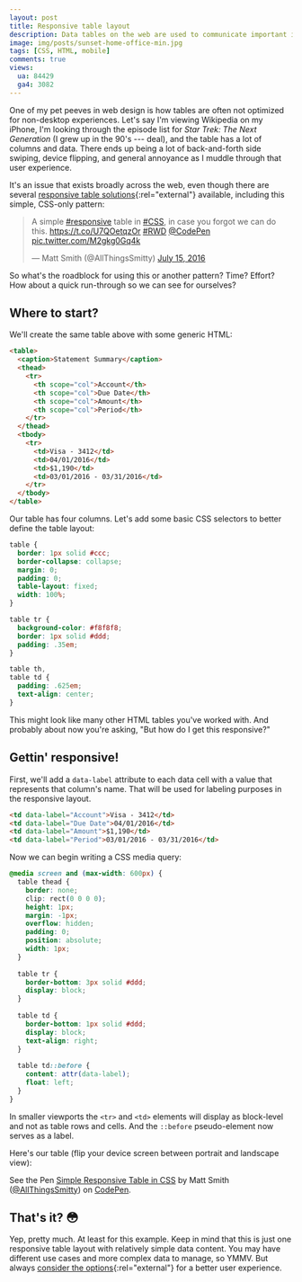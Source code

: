 ```yaml
---
layout: post
title: Responsive table layout
description: Data tables on the web are used to communicate important information to a user. Yet so many of these aren't mobile-optimized. Here's one easy way to do just that.
image: img/posts/sunset-home-office-min.jpg
tags: [CSS, HTML, mobile]
comments: true
views:
  ua: 84429
  ga4: 3082
---
```


One of my pet peeves in web design is how tables are often not optimized for non-desktop experiences. Let's say I'm viewing Wikipedia on my iPhone, I'm looking through the episode list for _Star Trek: The Next Generation_ (I grew up in the 90's --- deal), and the table has a lot of columns and data. There ends up being a lot of back-and-forth side swiping, device flipping, and general annoyance as I muddle through that user experience.

It's an issue that exists broadly across the web, even though there are several [responsive table solutions](https://www.sitepoint.com/responsive-data-tables-comprehensive-list-solutions/){:rel="external"} available, including this simple, CSS-only pattern:

<div class="embed">
  <blockquote class="twitter-tweet tw-align-center" data-lang="en"><p lang="en" dir="ltr">A simple <a href="https://twitter.com/hashtag/responsive?src=hash">#responsive</a> table in <a href="https://twitter.com/hashtag/CSS?src=hash">#CSS</a>, in case you forgot we can do this. <a href="https://t.co/U7QOetqzOr">https://t.co/U7QOetqzOr</a> <a href="https://twitter.com/hashtag/RWD?src=hash">#RWD</a> <a href="https://twitter.com/CodePen">@CodePen</a> <a href="https://t.co/M2gkg0Gq4k">pic.twitter.com/M2gkg0Gq4k</a></p>&mdash; Matt Smith (@AllThingsSmitty) <a href="https://twitter.com/AllThingsSmitty/status/753943893834473472">July 15, 2016</a></blockquote>
  <script async src="//platform.twitter.com/widgets.js" charset="utf-8"></script>
</div>

So what's the roadblock for using this or another pattern? Time? Effort? How about a quick run-through so we can see for ourselves?

## Where to start?

We'll create the same table above with some generic HTML:

```html
<table>
  <caption>Statement Summary</caption>
  <thead>
    <tr>
      <th scope="col">Account</th>
      <th scope="col">Due Date</th>
      <th scope="col">Amount</th>
      <th scope="col">Period</th>
    </tr>
  </thead>
  <tbody>
    <tr>
      <td>Visa - 3412</td>
      <td>04/01/2016</td>
      <td>$1,190</td>
      <td>03/01/2016 - 03/31/2016</td>
    </tr>
  </tbody>
</table>
```

Our table has four columns. Let's add some basic CSS selectors to better define the table layout:

```css
table {
  border: 1px solid #ccc;
  border-collapse: collapse;
  margin: 0;
  padding: 0;
  table-layout: fixed;
  width: 100%;
}

table tr {
  background-color: #f8f8f8;
  border: 1px solid #ddd;
  padding: .35em;
}

table th,
table td {
  padding: .625em;
  text-align: center;
}
```

This might look like many other HTML tables you've worked with. And probably about now you're asking, "But how do I get this responsive?"


## Gettin' responsive!

First, we'll add a `data-label` attribute to each data cell with a value that represents that column's name. That will be used for labeling purposes in the responsive layout.

```html
<td data-label="Account">Visa - 3412</td>
<td data-label="Due Date">04/01/2016</td>
<td data-label="Amount">$1,190</td>
<td data-label="Period">03/01/2016 - 03/31/2016</td>
```

Now we can begin writing a CSS media query:

```css
@media screen and (max-width: 600px) {
  table thead {
    border: none;
    clip: rect(0 0 0 0);
    height: 1px;
    margin: -1px;
    overflow: hidden;
    padding: 0;
    position: absolute;
    width: 1px;
  }
  
  table tr {
    border-bottom: 3px solid #ddd;
    display: block;
  }
  
  table td {
    border-bottom: 1px solid #ddd;
    display: block;
    text-align: right;
  }
  
  table td::before {
    content: attr(data-label);
    float: left;
  }
}
```

In smaller viewports the `<tr>` and `<td>` elements will display as block-level and not as table rows and cells. And the `::before` pseudo-element now serves as a label.

Here's our table (flip your device screen between portrait and landscape view):

<div class="embed">
  <p class="codepen" data-height="450" data-theme-id="light" data-slug-hash="MyqmdM" data-default-tab="result" data-user="AllThingsSmitty" data-embed-version="2" class="codepen">See the Pen <a href="http://codepen.io/AllThingsSmitty/pen/MyqmdM/">Simple Responsive Table in CSS</a> by Matt Smith (<a href="http://codepen.io/AllThingsSmitty">@AllThingsSmitty</a>) on <a href="http://codepen.io">CodePen</a>.</p>
  <script async src="//assets.codepen.io/assets/embed/ei.js"></script>
</div>


## That's it? <span role="img" aria-label="emoji flushed face">&#x1F633;</span>

Yep, pretty much. At least for this example. Keep in mind that this is just one responsive table layout with relatively simple data content. You may have different use cases and more complex data to manage, so YMMV. But always [consider the options](https://www.sitepoint.com/responsive-data-tables-comprehensive-list-solutions/){:rel="external"} for a better user experience.
